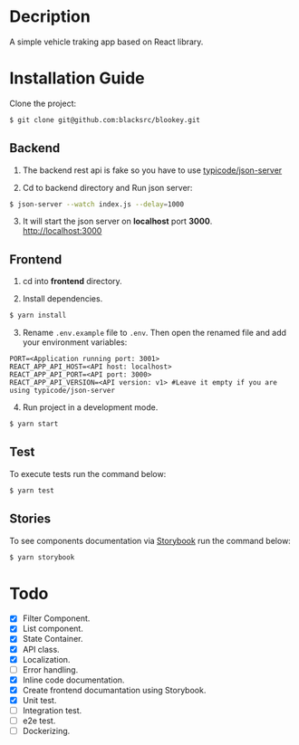 # Decription

A simple vehicle traking app based on React library.

# Installation Guide

Clone the project:
```sh
$ git clone git@github.com:blacksrc/blookey.git
```

## Backend

1. The backend rest api is fake so you have to use [typicode/json-server](https://github.com/typicode/json-server)

2. Cd to backend directory and Run json server: 
```sh
$ json-server --watch index.js --delay=1000
```
3. It will start the json server on **localhost** port **3000**.<br>
[http://localhost:3000](http://localhost:3000)

## Frontend
1. cd into **frontend** directory.

2. Install dependencies.
```sh
$ yarn install
```
3. Rename `.env.example` file to `.env`. Then open the renamed file and add your environment variables:

```env
PORT=<Application running port: 3001>
REACT_APP_API_HOST=<API host: localhost>
REACT_APP_API_PORT=<API port: 3000>
REACT_APP_API_VERSION=<API version: v1> #Leave it empty if you are using typicode/json-server 
```

4. Run project in a development mode.
```sh
$ yarn start
```

## Test
To execute tests run the command below:
```sh
$ yarn test
```

## Stories
To see components documentation via [Storybook](https://storybook.js.org/) run the command below:
```sh
$ yarn storybook
```

# Todo
- [X] Filter Component.
- [X] List component.
- [X] State Container.
- [X] API class.
- [X] Localization.
- [ ] Error handling.
- [X] Inline code documentation.
- [X] Create frontend documantation using Storybook.
- [X] Unit test.
- [ ] Integration test.
- [ ] e2e test.
- [ ] Dockerizing.
